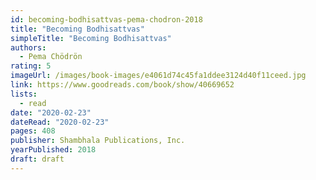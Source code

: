 ```yaml
---
id: becoming-bodhisattvas-pema-chodron-2018
title: "Becoming Bodhisattvas"
simpleTitle: "Becoming Bodhisattvas"
authors:
  - Pema Chödrön
rating: 5
imageUrl: /images/book-images/e4061d74c45fa1ddee3124d40f11ceed.jpg
link: https://www.goodreads.com/book/show/40669652
lists:
  - read
date: "2020-02-23"
dateRead: "2020-02-23"
pages: 408
publisher: Shambhala Publications, Inc.
yearPublished: 2018
draft: draft
---
```

